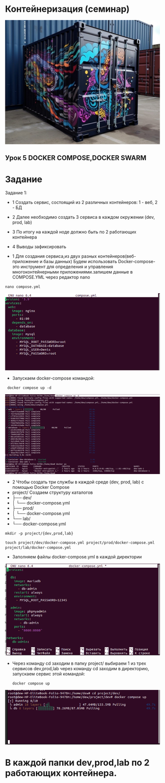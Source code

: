 # Контейнеризация (семинар)
![picture for containerization](https://github.com/DRain777/Containerization/blob/algoritm/source/super_conteiner.jpeg)

## Урок 5 DOCKER COMPOSE,DOCKER SWARM

# Задание 
Задание 1:
* 1 Создать сервис, состоящий из 2 различных контейнеров: 1 - веб, 2 - БД
* 2 Далее необходимо создать 3 сервиса в каждом окружении (dev, prod, lab)
* 3 По итогу на каждой ноде должно быть по 2 работающих контейнера
* 4 Выводы зафиксировать

* 1 Для создания сервиса,из двух разных контейнеров(веб-приложение и базы данных)
   Будем использовать Docker-compose- это инструмент для определения и управления
   многоконтейнерными приложениями.запишем данные в COMPOSE.YML через редактор nano  
```
nano compose.yml
```
![picture for containerization](https://github.com/DRain777/Containerization/blob/algoritm/source/1nano_compose.png)

* Запускаем docker-compose командой: 
```
 docker compose up -d
```
![picture for containerization](https://github.com/DRain777/Containerization/blob/algoritm/source/2docker_ps.png)



* 2 Чтобы создать три службы в каждой среде (dev, prod, lab) с помощью Docker Compose
* project/ Создаем структуру каталогов   
* ├── dev/
* │    └── docker-compose.yml
* ├── prod/
* │    └── docker-compose.yml
* └── lab/
*    └── docker-compose.yml

```
mkdir -p project/{dev,prod,lab}
```
```
touch project/dev/docker-compose.yml project/prod/docker-compose.yml project/lab/docker-compose.yml
```
* Заполняем  файлы docker-compose.yml в каждой директории
  
![picture for containerization](https://github.com/DRain777/Containerization/blob/algoritm/source/3_lesson5.png)

* Через команду cd заходим в папку project/ выбираем 1 из трех сервисов dev,prod,lab 
   через команду cd заходим в директорию, запускаем сервис этой командой:
   ```
   docker compose up 
   ``` 
![picture for containerization](https://github.com/DRain777/Containerization/blob/algoritm/source/4_lesson5.png)
 # В каждой папки dev,prod,lab по 2 работающих контейнера.


